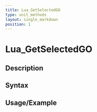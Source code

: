 ```yaml
---
title: Lua_GetSelectedGO
type: unit_methods
layout: single_markdown
position: 1
---
```


# Lua_GetSelectedGO

## Description

## Syntax

## Usage/Example


